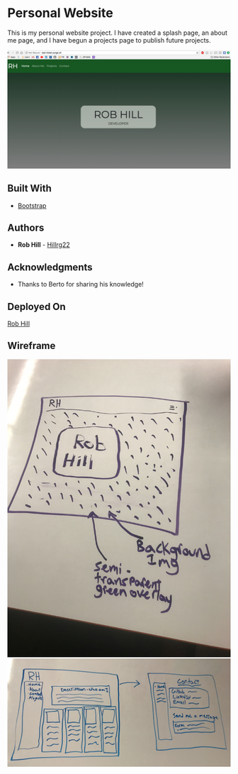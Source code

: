 # Personal Website

This is my personal website project. I have created a splash page, an about me page, and I have begun a projects page to publish future projects.

![picture](splash-page-screenshot.png)

## Built With

* [Bootstrap](http://www.getbootstrap.com)


## Authors

* **Rob Hill** - [Hillrg22](https://github.com/Hillrg22)


## Acknowledgments

* Thanks to Berto for sharing his knowledge!

## Deployed On

[Rob Hill](http://real-ticket.surge.sh/)

## Wireframe

![picture](splash-page-wireframe.jpg)
![picture](personal-website-wireframe.jpg)
